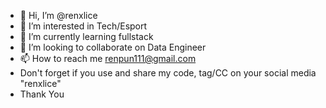 - 👋 Hi, I’m @renxlice
- 👀 I’m interested in Tech/Esport
- 🌱 I’m currently learning fullstack 
- 💞️ I’m looking to collaborate on Data Engineer
- 📫 How to reach me renpun111@gmail.com
- Don't forget if you use and share my code, tag/CC on your social media "renxlice"
- Thank You
<!---
renxlice/renxlice is a ✨ special ✨ repository because its `README.md` (this file) appears on your GitHub profile.
You can click the Preview link to take a look at your changes.
--->

